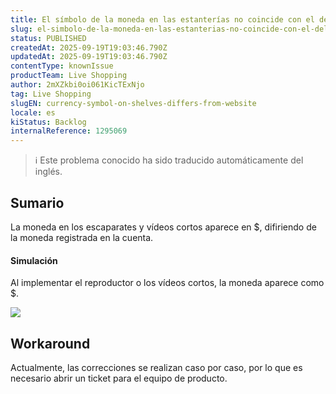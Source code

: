 ```yaml
---
title: El símbolo de la moneda en las estanterías no coincide con el del sitio web
slug: el-simbolo-de-la-moneda-en-las-estanterias-no-coincide-con-el-del-sitio-web
status: PUBLISHED
createdAt: 2025-09-19T19:03:46.790Z
updatedAt: 2025-09-19T19:03:46.790Z
contentType: knownIssue
productTeam: Live Shopping
author: 2mXZkbi0oi061KicTExNjo
tag: Live Shopping
slugEN: currency-symbol-on-shelves-differs-from-website
locale: es
kiStatus: Backlog
internalReference: 1295069
---
```


>ℹ️ Este problema conocido ha sido traducido automáticamente del inglés.

## Sumario


La moneda en los escaparates y vídeos cortos aparece en $, difiriendo de la moneda registrada en la cuenta.


#### Simulación


Al implementar el reproductor o los vídeos cortos, la moneda aparece como $.

 ![](https://vtexhelp.zendesk.com/attachments/token/rMo7HrJ2BnvXa45qfxOasRtJO/?name=SCR-20250919-nrtw.png)

## Workaround


Actualmente, las correcciones se realizan caso por caso, por lo que es necesario abrir un ticket para el equipo de producto.


